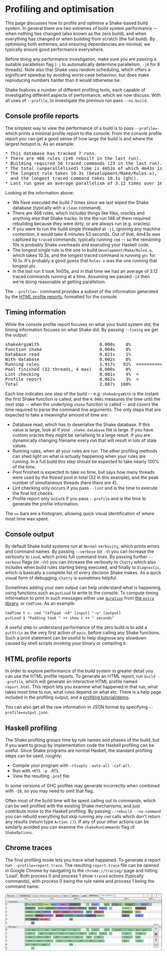 # Profiling and optimisation

This page discusses how to profile and optimise a Shake-based build system. In general there are two extremes of build system performance -- when nothing has changed (also known as the zero build), and when everything has changed or when building from scratch (the full build). By optimising both extremes, and ensuring dependencies are minimal, we typically ensure good performance everywhere.

Before doing any performance investigation, make sure you are passing a suitable parallelism flag (`-j` to automatically determine parallelism, `-j8` for 8 threads). Note also that Shake uses random scheduling, which offers a significant speedup by avoiding worst-case behaviour, but does make reproducing numbers harder than it would otherwise be.

Shake features a number of different profiling tools, each capable of investigating different aspects of performance, which we now discuss. With all uses of `--profile`, to investigate the previous run pass `--no-build`.

## Console profile reports

The simplest way to view the performance of a build is to pass `--profile=-` which prints a minimal profile report to the console. From the console profile report you can get a good sense of how large the build is and where the largest hotspot is. As an example:

<pre>
<!-- nosyntax -->* This database has tracked 7 runs.
* There are 466 rules (146 rebuilt in the last run).
* Building required 56 traced commands (23 in the last run).
* The total (unparallelised) time is 4m53s of which 4m43s is traced commands.
* The longest rule takes 10.3s (Development/Make/Rules.o),
  and the longest traced command takes 10.1s (ghc).
* Last run gave an average parallelism of 3.12 times over 1m05s.
</pre>

Looking at the information above:

* We have executed the build 7 times since we last wiped the Shake database (typically with a `clean` command).
* There are 466 rules, which includes things like files, oracles and anything else that Shake tracks. In the the run 146 of them required rebuilding because they were dirty, or are always run (e.g. oracles).
* If you were to run the build single threaded at `-j1`, ignoring any machine contention, it would take 4 minutes 53 seconds. Out of that, 4m43s was captured by `traced` commands, typically running `cmd` -- so the remaining 10s is probably Shake overheads and executing your Haskell code.
* The longest single rule is the one to build `Development/Make/Rules.o`, which takes 10.3s, and the longest traced command is running `ghc` for 10.1s. It's probably a good guess that `Rules.o` was the one running that longest `ghc`.
* In the last run it took 1m05s, and in that time we had an average of 3.12 traced commands running at a time. Assuming we passed `-j4` then we're doing reasonable at getting parallelism.

The `--profile=-` command provides a subset of the information generated by the [HTML profile reports](#html-profile), formatted for the console.

## Timing information

While the console profile report focuses on what your build system did, the timing information focuses on what Shake did. By passing `--timing` we get the output:

<pre>
<!-- nosyntax -->shakeArgsWith                       0.000s    0%
Function shake                      0.004s    0%
Database read                       0.021s    1%
With database                       0.002s    0%
Running rules                       1.917s   92%  =======================
Pool finished (32 threads, 4 max)   0.000s    0%
Lint checking                       0.081s    4%  =
Profile report                      0.062s    3%  =
Total                               2.087s  100%
</pre>

Each line indicates one step of the build -- e.g. `shakeArgsWith` is the instant the first Shake function is called, and the `0.000s` measures the time until the next step -- when the underlying `shake` function is called -- and covers the time required to parse the command line arguments. The only steps that are expected to take a meaningful amount of time are:

* Database read, which has to deserialise the Shake database. If this value is large, look at if your `.shake.database` file is large. If you have custom oracles they might be serialising to a large result. If you are dynamically changing filename every run that will result in lots of stale values.
* Running rules, when all your rules are run. The other profiling methods can shed light on what is actually happening when your rules are running. In a full build this step should be expected to take nearly 100% of the time.
* Pool finished is expected to take no time, but says how many threads were used by the thread pool in total (32 in this example), and the peak number of simultaneous threads (here there are 4).
* Lint checking only occurs if you pass `--lint` and is the time to execute the final lint checks.
* Profile report only occurs if you pass `--profile` and is the time to generate the profile information.

The `==` bars are a histogram, allowing quick visual identification of where most time was spent.

## Console output

By default Shake build systems run at `Normal` `Verbosity`, which prints errors and command names. By passing `--verbose` (or `-V`) you can increase the verbosity to `Loud`, which prints full command lines. By passing further `--verbose` flags (or `-VV`) you can increase the verbosity to `Chatty` which also includes when build rules starting being executed, and finally to `Diagnostic`, which is basically a complete list of every decision Shake makes. As a quick visual form of debugging, `Chatty` is sometimes helpful.

Sometimes adding your own output can help understand what is happening, using functions such as `putLoud` to write to the console. To compute timing information to print in such messages either use [`duration`](https://hackage.haskell.org/package/extra/docs/System-Time-Extra.html#v:duration) from [the `extra` library](https://hackage.haskell.org/package/extra), or `CmdTime`. As an example:

    CmdTime t <- cmd "leftpad -n4" [input] "-o" [output]
    putLoud $ "Padding took " ++ show t ++ " seconds"

A useful step to understand performance of the zero build is to add a `putStrLn` as the very first action of `main`, before calling any Shake functions. Such a print statement can be useful to help diagnose any slowdown caused by shell scripts invoking your binary or compiling it.

<span class="target" id="html-profile"></span>

## HTML profile reports

In order to explore performance of the build system in greater detail you can use the HTML profile reports. To generate an HTML report, run `build --profile`, which will generate an interactive HTML profile named `report.html`. This report lets you examine what happened in that run, what takes most time to run, what rules depend on what etc. There is a help page included in the profiling output, and a [profiling tutorial/demo](https://cdn.rawgit.com/ndmitchell/shake/35fbe03c8d3bafeae17b58af89497ff3fdd54b22/html/demo.html).

You can also get all the raw information in JSON format by specifying `--profile=output.json`.

## Haskell profiling

The Shake profiling groups time by rule names and phases of the build, but if you want to group by implementation code the Haskell profiling can be useful. Since Shake programs are normal Haskell, the standard profiling steps can be used, roughly:

* Compile your program with `-rtsopts -auto-all -caf-all`.
* Run with `+RTS -p -RTS`.
* View the resulting `.prof` file.

In some versions of GHC profiles may generate incorrectly when combined with `-I0`, so you may need to omit that flag.

Often most of the build time will be spent calling out to commands, which can be well profiled with the existing Shake mechanisms, and just contribute noise to the Haskell profiling. By passing `--rebuild --no-command` you can rebuild everything but skip running any `cmd` calls which don't return any results (return type `Action ()`). If any of your other actions can be similarly avoided you can examine the `shakeRunCommands` flag of `ShakeOptions`.

## Chrome traces

The final profiling mode lets you trace what happened. To generate a report run `--profile=report.trace`. The resulting `report.trace` file can be opened in Google Chrome by navigating to the `chrome://tracing/` page and hitting 'Load'. Both process 0 and process 1 show `traced` actions (typically commands), with process 0 being the rule name and process 1 being the command name.

![](profile-trace.png)
